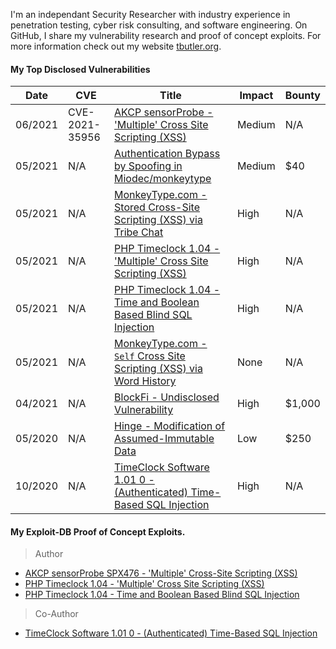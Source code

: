 I'm an independant Security Researcher with industry experience in penetration testing, cyber risk consulting, and software engineering. On GitHub, I share my vulnerability research and proof of concept exploits. For more information check out my website [tbutler.org](https://tbutler.org/).

#### My Top Disclosed Vulnerabilities 
| Date | CVE | Title | Impact | Bounty |
|---	|---	|---	|---	|---	|
| 06/2021 | CVE-2021-35956 | [AKCP sensorProbe - 'Multiple' Cross Site Scripting (XSS)](https://tbutler.org/2021/06/28/cve-2021-35956)| Medium | N/A |
| 05/2021 | N/A | [Authentication Bypass by Spoofing in Miodec/monkeytype](https://huntr.dev/bounties/1-other-Miodec/monkeytype/)| Medium | $40 |
| 05/2021 | N/A | [MonkeyType.com - Stored Cross-Site Scripting (XSS) via Tribe Chat](https://github.com/Miodec/monkeytype/issues/1476) | High| N/A |
| 05/2021 | N/A | [PHP Timeclock 1.04 - 'Multiple' Cross Site Scripting (XSS)](https://www.exploit-db.com/exploits/49853)| High | N/A |
| 05/2021 | N/A | [PHP Timeclock 1.04 - Time and Boolean Based Blind SQL Injection](https://www.exploit-db.com/exploits/49849) | High | N/A |
| 05/2021 | N/A | [MonkeyType.com - `Self` Cross Site Scripting (XSS) via Word History](https://github.com/Miodec/monkeytype/issues/1348) | None | N/A |
| 04/2021 | N/A | [BlockFi - Undisclosed Vulnerability](https://hackerone.com/tcbutler320?type=user) | High | $1,000 |
| 05/2020 | N/A | [Hinge - Modification of Assumed-Immutable Data](https://tbutler.org/assets/pdf/Butler,Tyler-MAID-Hinge-BBR.pdf) | Low | $250 |
| 10/2020 | N/A | [TimeClock Software 1.01 0 - (Authenticated) Time-Based SQL Injection](https://www.exploit-db.com/exploits/48874) | High | N/A |. 

#### My Exploit-DB Proof of Concept Exploits. 

> Author  
+  [AKCP sensorProbe SPX476 - 'Multiple' Cross-Site Scripting (XSS)](https://www.exploit-db.com/exploits/50080)
+  [PHP Timeclock 1.04 - 'Multiple' Cross Site Scripting (XSS)](https://www.exploit-db.com/exploits/49853) 
+  [PHP Timeclock 1.04 - Time and Boolean Based Blind SQL Injection](https://www.exploit-db.com/exploits/49849)
> Co-Author  
+  [TimeClock Software 1.01 0 - (Authenticated) Time-Based SQL Injection](https://www.exploit-db.com/exploits/48874)




